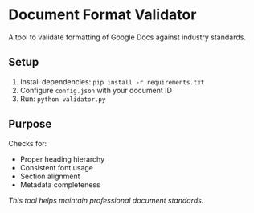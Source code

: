 # Document Format Validator
A tool to validate formatting of Google Docs against industry standards.

## Setup
1. Install dependencies: `pip install -r requirements.txt`
2. Configure `config.json` with your document ID
3. Run: `python validator.py`

## Purpose
Checks for:
- Proper heading hierarchy
- Consistent font usage
- Section alignment
- Metadata completeness

*This tool helps maintain professional document standards.*
